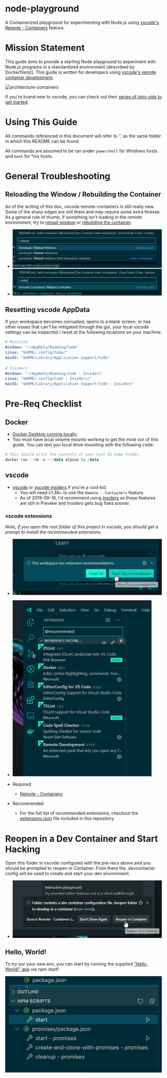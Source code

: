 # node-playground

A Containerized playground for experimenting with Node.js using [vscode's Remote - Containers](https://code.visualstudio.com/docs/remote/containers) feature.

# Mission Statement

This guide aims to provide a starting Node playground to experiment with Node.js programs in a standardized environment (described by Dockerfile(s)). This guide is written for developers using [vscode's remote container development](https://code.visualstudio.com/docs/remote/containers).

![architecture-containers](https://code.visualstudio.com/assets/docs/remote/containers/architecture-containers.png)

If you're brand new to vscode, you can check out their [series of intro vids to get started](https://code.visualstudio.com/docs/getstarted/introvideos#VSCode).


# Using This Guide
All commands referenced in this document will refer to '.' as the same folder in which this README can be found.

All commands are assumed to be ran under `powershell` for Windows hosts and `bash` for *nix hosts.

# General Troubleshooting
## Reloading the Window / Rebuilding the Container
As of the writing of this doc, vscode remote-containers is still really new. Some of the sharp edges are still there and may require some extra finesse. As a general rule of thumb, if something isn't loading in the remote environment, try to [reload window](./img/reload_window.png) or [rebuilding the container](./img/rebuild_container.png).

- ![](./img/reload_window.png)
- ![](./img/rebuild_container.png)

## Resetting vscode AppData
If your workspace becomes corrupted, opens to a blank screen, or has other issues that can't be mitigated through the gui, your local vscode settings can be inspected / reset at the following locations on your machine:

```yaml
# Mainline
Windows: "~/AppData/Roaming/Code"
Linux: "$HOME/.config/Code/"
macOS: "$HOME/Library/Application Support/Code"

# Insiders
Windows: "~/AppData/Roaming/Code - Insiders"
Linux: "$HOME/.config/Code - Insiders/"
macOS: "$HOME/Library/Application Support/Code - Insiders"
```

# Pre-Req Checklist
## Docker
- [Docker Desktop running locally](https://www.docker.com/products/docker-desktop)
- You must have local volume mounts working to get the most our of this guide. You can test you local drive mounting with the following code:

```powershell
# This should print the contents of your host OS home folder. 
docker run --rm -v ~:/data alpine ls /data
```

## vscode
- [vscode](https://code.visualstudio.com/download) or [vscode insiders](https://code.visualstudio.com/insiders/) if you're a cool kid.
  - You will need v1.38+ to use the `Remote - Containers` feature.
  - As of 2019-09-18, I'd recommend using [Insiders](https://code.visualstudio.com/insiders/) as these features are still in Preview and Insiders gets bug fixes sooner.


### vscode extensions
*Note, if you open the root folder of this project in vscode, you should get a prompt to install the recommended extensions.*

- ![show_recommendations](./img/show_recommendations.png)
- ![recommended](./img/recommended.png)

- Required
  - [Remote - Containers](https://marketplace.visualstudio.com/items?itemName=ms-vscode-remote.remote-containers)
- Recommended
  - For the full list of recommended extensions, checkout the [extensions.json](.vscode/extensions.json) file included in this repository.




# Reopen in a Dev Container and Start Hacking
Open this folder in vscode configured with the pre-recs above and you should be prompted to reopen in Container. From there the .devcontainer config will be used to create and start your dev environment.

- ![popup_reopen_in_container](./img/popup_reopen_in_container.png)

## Hello, World!
To try our your new env, you can start by running the supplied ["Hello, World!" app](index.js) via npm start!

![npm_start](img/npm_start.png)
